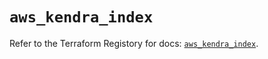 # `aws_kendra_index`

Refer to the Terraform Registory for docs: [`aws_kendra_index`](https://registry.terraform.io/providers/hashicorp/aws/5.15.0/docs/resources/kendra_index).
